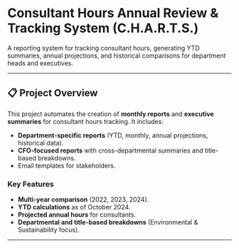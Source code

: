 # Consultant Hours Annual Review & Tracking System (C.H.A.R.T.S.)

A reporting system for tracking consultant hours, generating YTD summaries, annual projections, and historical comparisons for department heads and executives.

---

## 📋 Project Overview

This project automates the creation of **monthly reports** and **executive summaries** for consultant hours tracking. It includes:
- **Department-specific reports** (YTD, monthly, annual projections, historical data).
- **CFO-focused reports** with cross-departmental summaries and title-based breakdowns.
- Email templates for stakeholders.

### Key Features
- **Multi-year comparison** (2022, 2023, 2024).
- **YTD calculations** as of October 2024.
- **Projected annual hours** for consultants.
- **Departmental and title-based breakdowns** (Environmental & Sustainability focus).

---

